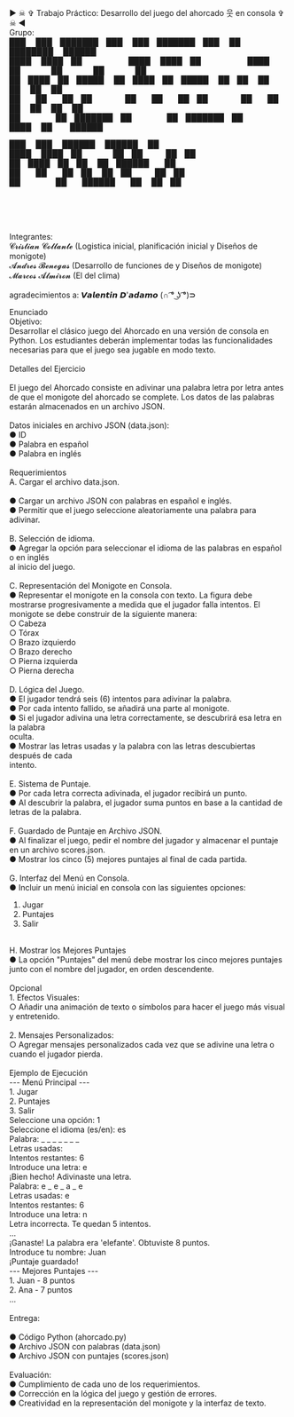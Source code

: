 ▶ ☠ ✞ Trabajo Práctico: Desarrollo del juego del ahorcado 웃 en consola ✞ ☠ ◀</br>
Grupo: </br>
███    ███ ███████ ███    ███ ███████ ███    ██ ████████  ██████</br>
████  ████ ██      ████  ████ ██      ████   ██    ██    ██    ██</br>
██ ████ ██ █████   ██ ████ ██ █████   ██ ██  ██    ██    ██    ██</br>
██  ██  ██ ██      ██  ██  ██ ██      ██  ██ ██    ██    ██    ██</br>
██      ██ ███████ ██      ██ ███████ ██   ████    ██     ██████</br>

███    ███  ██████  ██████  ██</br>
████  ████ ██    ██ ██   ██ ██</br>
██ ████ ██ ██    ██ ██████  ██</br>
██  ██  ██ ██    ██ ██   ██ ██</br>
██      ██  ██████  ██   ██ ██</br>
                               
                               
                                                                                                     
 </br>
 Integrantes: </br>
 𝓒𝓻𝓲𝓼𝓽𝓲𝓪𝓷 𝓒𝓸𝓵𝓵𝓪𝓷𝓽𝓮 (Logistica inicial, planificación inicial y Diseños de monigote)</br>
 𝓐𝓷𝓭𝓻𝓮𝓼 𝓑𝓮𝓷𝓮𝓰𝓪𝓼 (Desarrollo de funciones de y Diseños de monigote)</br>
 𝓜𝓪𝓻𝓬𝓸𝓼 𝓐𝓵𝓶𝓲𝓻𝓸𝓷 (El del clima)</br>
</br>
 agradecimientos a: 𝙑𝙖𝙡𝙚𝙣𝙩𝙞𝙣 𝘿'𝙖𝙙𝙖𝙢𝙤 (∩ ͡° ͜ʖ ͡°)⊃

Enunciado</br>
Objetivo:</br>
Desarrollar el clásico juego del Ahorcado en una versión de consola en Python. Los
estudiantes deberán implementar todas las funcionalidades necesarias para que el juego
sea jugable en modo texto.</br>
</br>
Detalles del Ejercicio</br>
</br>
El juego del Ahorcado consiste en adivinar una palabra letra por letra antes de que el
monigote del ahorcado se complete. Los datos de las palabras estarán almacenados en un
archivo JSON.</br>
</br>
Datos iniciales en archivo JSON (data.json):</br>
● ID </br>
● Palabra en español </br>
● Palabra en inglés </br>
</br>
Requerimientos</br> 
A. Cargar el archivo data.json.</br>
</br>
● Cargar un archivo JSON con palabras en español e inglés.</br>
● Permitir que el juego seleccione aleatoriamente una palabra para adivinar.</br>
</br>
B. Selección de idioma.</br>
● Agregar la opción para seleccionar el idioma de las palabras en español o en inglés</br>
al inicio del juego.</br>
</br>
C. Representación del Monigote en Consola.</br>
● Representar el monigote en la consola con texto. La figura debe mostrarse
progresivamente a medida que el jugador falla intentos. El monigote se debe
construir de la siguiente manera:</br>
○ Cabeza</br>
○ Tórax</br>
○ Brazo izquierdo</br>
○ Brazo derecho</br>
○ Pierna izquierda</br>
○ Pierna derecha</br>
</br>
D. Lógica del Juego.</br>
● El jugador tendrá seis (6) intentos para adivinar la palabra.</br>
● Por cada intento fallido, se añadirá una parte al monigote.</br>
● Si el jugador adivina una letra correctamente, se descubrirá esa letra en la palabra</br>
oculta.</br>
● Mostrar las letras usadas y la palabra con las letras descubiertas después de cada</br>
intento.</br>
</br>
E. Sistema de Puntaje.</br>
● Por cada letra correcta adivinada, el jugador recibirá un punto.</br>
● Al descubrir la palabra, el jugador suma puntos en base a la cantidad de letras de la
palabra.</br>
</br>
F. Guardado de Puntaje en Archivo JSON.</br>
● Al finalizar el juego, pedir el nombre del jugador y almacenar el puntaje en un archivo
scores.json.</br>
● Mostrar los cinco (5) mejores puntajes al final de cada partida.</br>
</br>
G. Interfaz del Menú en Consola.</br>
● Incluir un menú inicial en consola con las siguientes opciones:</br>
1. Jugar</br>
2. Puntajes</br>
3. Salir</br>
</br>
H. Mostrar los Mejores Puntajes</br>
● La opción "Puntajes" del menú debe mostrar los cinco mejores puntajes junto con el
nombre del jugador, en orden descendente.</br>
</br>
Opcional</br>
1. Efectos Visuales:</br>
○ Añadir una animación de texto o símbolos para hacer el juego más visual y
entretenido.</br>
</br>
2. Mensajes Personalizados:</br>
○ Agregar mensajes personalizados cada vez que se adivine una letra o
cuando el jugador pierda.</br>
</br>
Ejemplo de Ejecución</br>
--- Menú Principal ---</br>
1. Jugar</br>
2. Puntajes</br>
3. Salir</br>
Seleccione una opción: 1</br>
Seleccione el idioma (es/en): es</br>
Palabra: _ _ _ _ _ _ _</br>
Letras usadas:</br>
Intentos restantes: 6</br>
Introduce una letra: e</br>
¡Bien hecho! Adivinaste una letra.</br>
Palabra: e _ e _ a _ e</br>
Letras usadas: e</br>
Intentos restantes: 6</br>
Introduce una letra: n</br>
Letra incorrecta. Te quedan 5 intentos.</br>
...</br>
¡Ganaste! La palabra era 'elefante'. Obtuviste 8 puntos.</br>
Introduce tu nombre: Juan</br>
¡Puntaje guardado!</br>
--- Mejores Puntajes ---</br>
1. Juan - 8 puntos</br>
2. Ana - 7 puntos</br>
...</br>
</br>
Entrega:</br>
</br>
● Código Python (ahorcado.py)</br>
● Archivo JSON con palabras (data.json)</br>
● Archivo JSON con puntajes (scores.json)</br>
</br>
Evaluación:</br>
● Cumplimiento de cada uno de los requerimientos.</br>
● Corrección en la lógica del juego y gestión de errores.</br>
● Creatividad en la representación del monigote y la interfaz de
texto.</br>